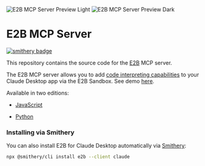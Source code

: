 ![E2B MCP Server Preview Light](/readme-assets/mcp-server-light.png#gh-light-mode-only)
![E2B MCP Server Preview Dark](/readme-assets/mcp-server-dark.png#gh-dark-mode-only)

# E2B MCP Server

[![smithery badge](https://smithery.ai/badge/e2b)](https://smithery.ai/server/e2b)

This repository contains the source code for the [E2B](https://e2b.dev) MCP server.

The E2B MCP server allows you to add [code interpreting capabilities](https://github.com/e2b-dev/code-interpreter) to your Claude Desktop app via the E2B Sandbox. See demo [here](https://x.com/mishushakov/status/1863286108433317958).


Available in two editions:

- [JavaScript](packages/js/README.md)

- [Python](packages/python/README.md)


### Installing via Smithery

You can also install E2B for Claude Desktop automatically via [Smithery](https://smithery.ai/server/e2b):

```bash
npx @smithery/cli install e2b --client claude
```
